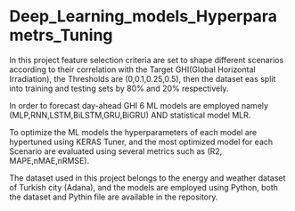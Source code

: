 # Deep_Learning_models_Hyperparametrs_Tuning

In this project feature selection criteria are set to shape different scenarios according to their correlation with the Target GHI(Global Horizontal Irradiation), the Thresholds are (0,0.1,0.25,0.5), then the dataset eas split into training and testing sets by 80% and 20% respectively.

In order to forecast day-ahead GHI 6 ML models are employed namely (MLP,RNN,LSTM,BiLSTM,GRU,BiGRU) AND statistical model MLR.

To optimize the ML models the hyperparameters of each model are hypertuned using KERAS Tuner, and the most optimized model for each Scenario are evaluated using several metrics such as (R2, MAPE,nMAE,nRMSE).

The dataset used in this project belongs to the energy and weather dataset of Turkish city (Adana), and the models are employed using Python, both the dataset and Pythin file are available in the repository.
